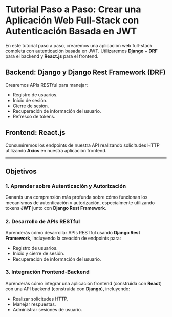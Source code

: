 # Tutorial Paso a Paso: Crear una Aplicación Web Full-Stack con Autenticación Basada en JWT

En este tutorial paso a paso, crearemos una aplicación web full-stack completa con autenticación basada en JWT. Utilizaremos **Django + DRF** para el backend y **React.js** para el frontend.

## Backend: Django y Django Rest Framework (DRF)
Crearemos APIs RESTful para manejar:
- Registro de usuarios.
- Inicio de sesión.
- Cierre de sesión.
- Recuperación de información del usuario.
- Refresco de tokens.

## Frontend: React.js
Consumiremos los endpoints de nuestra API realizando solicitudes HTTP utilizando **Axios** en nuestra aplicación frontend.

---
## Objetivos 

### 1. Aprender sobre Autenticación y Autorización
Ganarás una comprensión más profunda sobre cómo funcionan los mecanismos de autenticación y autorización, especialmente utilizando tokens **JWT** junto con **Django Rest Framework**.

### 2. Desarrollo de APIs RESTful
Aprenderás cómo desarrollar APIs RESTful usando **Django Rest Framework**, incluyendo la creación de endpoints para:
- Registro de usuarios.
- Inicio y cierre de sesión.
- Recuperación de información del usuario.

### 3. Integración Frontend-Backend
Aprenderás cómo integrar una aplicación frontend (construida con **React**) con una API backend (construida con **Django**), incluyendo:
- Realizar solicitudes HTTP.
- Manejar respuestas.
- Administrar sesiones de usuario.
